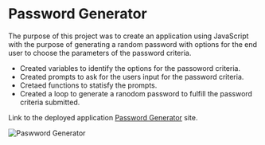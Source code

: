 # Password Generator

The purpose of this project was to create an application using JavaScript with the purpose of generating a random password with options for the end user to choose the parameters of the password criteria.

- Created variables to identify the options for the passoword criteria. 
- Created prompts to ask for the users input for the password criteria.
- Cretaed functions to statisfy the prompts.
- Created a loop to generate a ranodom password to fulfill the password criteria submitted.  

Link to the deployed application [Password Generator](https://adamjflynn.github.io/password-generator/) site.

![Paswword Generator](/assets/password-generator-snip.jpg "Passowrd Generator")